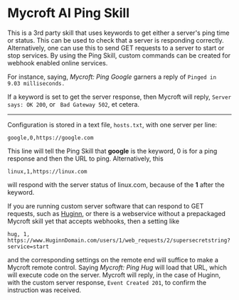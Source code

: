 # Mycroft AI Ping Skill

This is a 3rd party skill that uses keywords to get either a server's ping time or status. This can be used to check that a server is responding correctly. Alternatively, one can use this to send GET requests to a server to start or stop services. By using the Ping Skill, custom commands can be created for webhook enabled online services.

For instance, saying, *Mycroft: Ping Google* garners a reply of `Pinged in 9.03 milliseconds.`

If a keyword is set to get the server response, then Mycroft will reply, `Server says: OK 200`, or ` Bad Gateway 502`, et cetera.

---

Configuration is stored in a text file, `hosts.txt`, with one server per line:

    google,0,https://google.com
    
This line will tell the Ping Skill that **google** is the keyword, 0 is for a ping response and then the URL to ping. Alternatively, this

    linux,1,https://linux.com
    
will respond with the server status of linux.com, because of the **1** after the keyword.

If you are running custom server software that can respond to GET requests, such as [Huginn](https://github.com/cantino/huginn), or there is a webservice without a prepackaged Mycroft skill yet that accepts webhooks, then a setting like

    hug, 1, https://www.HuginnDomain.com/users/1/web_requests/2/supersecretstring?service=start

and the corresponding settings on the remote end will suffice to make a Mycroft remote control. Saying *Mycroft: Ping Hug* will load that URL, which will execute code on the server. Mycroft will reply, in the case of Huginn, with the custom server response, `Event Created 201`, to confirm the instruction was received.

